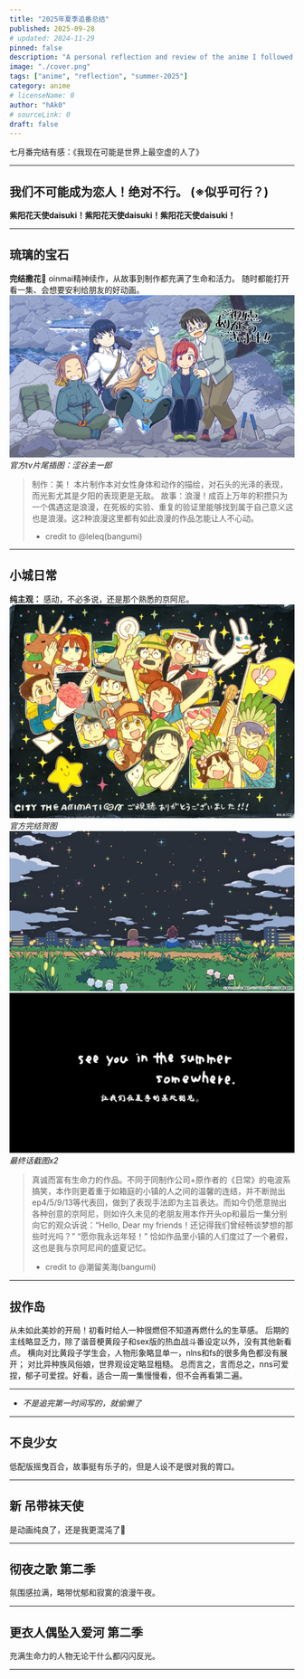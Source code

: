 ```yaml
---
title: "2025年夏季追番总结"
published: 2025-09-28
# updated: 2024-11-29
pinned: false
description: "A personal reflection and review of the anime I followed during Summer 2025."
image: "./cover.png"
tags: ["anime", "reflection", "summer-2025"]
category: anime
# licenseName: 0
author: "hAk0"
# sourceLink: 0
draft: false
---
```


七月番完结有感：《我现在可能是世界上最空虚的人了》

---

## 我们不可能成为恋人！绝对不行。 (※似乎可行？)

**紫阳花天使daisuki！紫阳花天使daisuki！紫阳花天使daisuki！**

---

## 琉璃的宝石

**完结撒花🎉**
oinmai精神续作，从故事到制作都充满了生命和活力。
随时都能打开看一集、会想要安利给朋友的好动画。
![琉璃的宝石](琉璃的宝石0.jpg "官方tv片尾插图：涩谷圭一郎")*官方tv片尾插图：涩谷圭一郎*

> 制作：美！ 本片制作本对女性身体和动作的描绘，对石头的光泽的表现，而光影尤其是夕阳的表现更是无敌。 故事：浪漫！成百上万年的积攒只为一个偶遇这是浪漫，在死板的实验、重复的验证里能够找到属于自己意义这也是浪漫。这2种浪漫这里都有如此浪漫的作品怎能让人不心动。
>
> - credit to @leleq(bangumi)

---

## 小城日常

**纯主观：** 感动，不必多说，还是那个熟悉的京阿尼。
![city0](city0.jpg "官方完结贺图")*官方完结贺图*
![city1](city1.jpg "最终话截图")
![city2](city2.jpg "最终话截图")*最终话截图x2*

> 真诚而富有生命力的作品。不同于同制作公司+原作者的《日常》的电波系搞笑，本作则更着重于如箱庭的小镇的人之间的温馨的连结，并不断抛出ep4/5/9/13等代表回，做到了表现手法即为主旨表达。而如今仍愿意抛出各种创意的京阿尼，则如许久未见的老朋友用本作开头op和最后一集分别向它的观众诉说：“Hello, Dear my friends！还记得我们曾经畅谈梦想的那些时光吗？” “愿你我永远年轻！” 恰如作品里小镇的人们度过了一个暑假，这也是我与京阿尼间的盛夏记忆。
>
> - credit to @潮留美海(bangumi)

---

## 拔作岛

从未如此美妙的开局！初看时给人一种很燃但不知道再燃什么的生草感。
后期的主线略显乏力，除了谐音梗黄段子和sex版的热血战斗番设定以外，没有其他新看点。
横向对比黄段子学生会，人物形象略显单一，nlns和fs的很多角色都没有展开；
对比异种族风俗娘，世界观设定略显粗糙。
总而言之，言而总之，nns可爱捏，郁子可爱捏。好看，适合一周一集慢慢看，但不会再看第二遍。

---

- *不是追完第一时间写的，就偷懒了*

---

## 不良少女

低配版摇曳百合，故事挺有乐子的，但是人设不是很对我的胃口。

---

## 新 吊带袜天使

是动画纯良了，还是我更混沌了🤔

---

## 彻夜之歌 第二季

氛围感拉满，略带忧郁和寂寞的浪漫午夜。

---

## 更衣人偶坠入爱河 第二季

充满生命力的人物无论干什么都闪闪反光。

---
